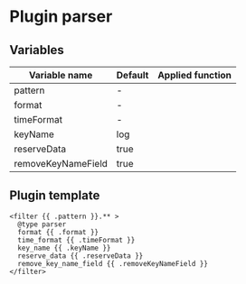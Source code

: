 # Plugin parser
## Variables
| Variable name | Default | Applied function |
|---|---|---|
| pattern | - |  |
| format | - |  |
| timeFormat | - |  |
| keyName | log |  |
| reserveData | true |  |
| removeKeyNameField | true |  |
## Plugin template
```
<filter {{ .pattern }}.** >
  @type parser
  format {{ .format }}
  time_format {{ .timeFormat }}
  key_name {{ .keyName }}
  reserve_data {{ .reserveData }}
  remove_key_name_field {{ .removeKeyNameField }}
</filter>

```